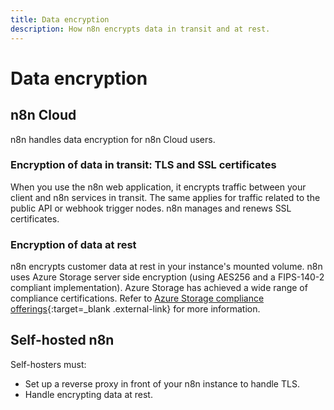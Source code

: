 ```yaml
---
title: Data encryption
description: How n8n encrypts data in transit and at rest.
---
```


# Data encryption

## n8n Cloud

n8n handles data encryption for n8n Cloud users. 

### Encryption of data in transit: TLS and SSL certificates

When you use the n8n web application, it encrypts traffic between your client and n8n services in transit. The same applies for traffic related to the public API or webhook trigger nodes. n8n manages and renews SSL certificates.


### Encryption of data at rest

n8n encrypts customer data at rest in your instance's mounted volume. n8n uses Azure Storage server side encryption (using AES256 and a FIPS-140-2 compliant implementation). Azure Storage has achieved a wide range of compliance certifications. Refer to [Azure Storage compliance offerings](https://learn.microsoft.com/en-us/azure/storage/common/storage-compliance-offerings){:target=_blank .external-link} for more information.

## Self-hosted n8n

Self-hosters must:

* Set up a reverse proxy in front of your n8n instance to handle TLS.
* Handle encrypting data at rest.

